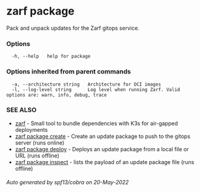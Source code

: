 # zarf package

Pack and unpack updates for the Zarf gitops service.

### Options

```
  -h, --help   help for package
```

### Options inherited from parent commands

```
  -a, --architecture string   Architecture for OCI images
  -l, --log-level string      Log level when running Zarf. Valid options are: warn, info, debug, trace
```

### SEE ALSO

* [zarf](../zarf)	 - Small tool to bundle dependencies with K3s for air-gapped deployments
* [zarf package create](./zarf_package_create)	 - Create an update package to push to the gitops server (runs online)
* [zarf package deploy](./zarf_package_deploy)	 - Deploys an update package from a local file or URL (runs offline)
* [zarf package inspect](./zarf_package_inspect)	 - lists the payload of an update package file (runs offline)

###### Auto generated by spf13/cobra on 20-May-2022
